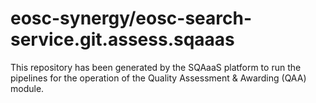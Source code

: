 <!--
SPDX-FileCopyrightText: Copyright contributors to the Software Quality Assurance as a Service (SQAaaS) project <sqaaas@ibergrid.eu>

SPDX-License-Identifier: GPL-3.0-only
-->

# eosc-synergy/eosc-search-service.git.assess.sqaaas
This repository has been generated by the SQAaaS platform to run the pipelines
for the operation of the
Quality Assessment & Awarding (QAA)
module.